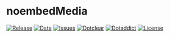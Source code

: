 # noembedMedia

[![Release](https://img.shields.io/github/v/release/franck-paul/noembedMedia)](https://github.com/franck-paul/noembedMedia/releases)
[![Date](https://img.shields.io/github/release-date/franck-paul/noembedMedia)](https://github.com/franck-paul/noembedMedia/releases)
[![Issues](https://img.shields.io/github/issues/franck-paul/noembedMedia)](https://github.com/franck-paul/noembedMedia/issues)
[![Dotclear](https://img.shields.io/badge/dotclear-v2.24-blue.svg)](https://fr.dotclear.org/download)
[![Dotaddict](https://img.shields.io/badge/dotaddict-official-green.svg)](https://plugins.dotaddict.org/dc2/details/noembedMedia)
[![License](https://img.shields.io/github/license/franck-paul/noembedMedia)](https://github.com/franck-paul/noembedMedia/blob/master/LICENSE)

